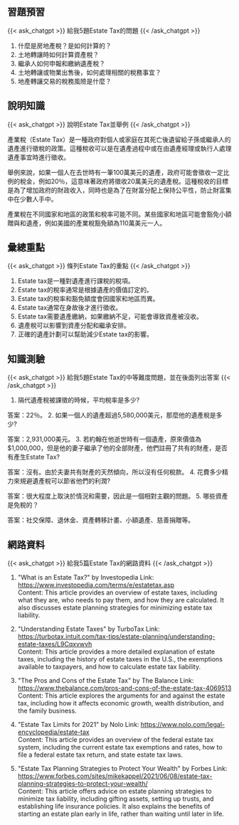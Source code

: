 ## 習題預習
{{< ask_chatgpt >}}
給我5題Estate Tax的問題
{{< /ask_chatgpt >}}



1. 什麼是房地產稅？是如何計算的？
2. 土地轉讓時如何計算資產稅？
3. 繼承人如何申報和繳納遺產稅？
4. 土地轉讓或物業出售後，如何處理相關的稅務事宜？
5. 地產轉讓交易的稅務風險是什麼？   

## 說明知識
{{< ask_chatgpt >}}
說明Estate Tax並舉例
{{< /ask_chatgpt >}}



產業稅（Estate Tax）是一種政府對個人或家庭在其死亡後遺留給子孫或繼承人的遺產進行徵稅的政策。這種稅收可以是在遺產過程中或在由遺產經理或執行人處理遺產事宜時進行徵收。

舉例來說，如果一個人在去世時有一筆100萬美元的遺產，政府可能會徵收一定比例的稅金，例如20％，這意味著政府將徵收20萬美元的遺產稅。這種稅收的目標是為了增加政府的財政收入，同時也是為了在財富分配上保持公平性，防止財富集中在少數人手中。

產業稅在不同國家和地區的政策和稅率可能不同。某些國家和地區可能會豁免小額贈與和遺產，例如美國的產業稅豁免額為110萬美元一人。   

## 彙總重點
{{< ask_chatgpt >}}
條列Estate Tax的重點
{{< /ask_chatgpt >}}



1. Estate tax是一種對遺產進行課稅的稅項。
2. Estate tax的稅率通常是根據遺產的價值訂定的。
3. Estate tax的稅率和豁免額度會因國家和地區而異。
4. Estate tax通常在身故後才進行徵收。
5. Estate tax需要遺產繳納，如果繳納不足，可能會導致資產被沒收。
6. 遺產稅可以影響到資產分配和繼承安排。
7. 正確的遺產計劃可以幫助減少Estate tax的影響。   

## 知識測驗
{{< ask_chatgpt >}}
給我5題Estate Tax的中等難度問題，並在後面列出答案
{{< /ask_chatgpt >}}



1. 隔代遺產稅被課徵的時候，平均稅率是多少?

答案：22％。
2. 如果一個人的遺產超過5,580,000美元，那麼他的遺產稅是多少?

答案：2,931,000美元。 
3. 若約翰在他逝世時有一個遺產，原來價值為$1,000,000，但是他的妻子繼承了他的全部財產，他們註冊了共有的財產，是否有產生Estate Tax?

答案：沒有。由於夫妻共有財產的天然傾向，所以沒有任何稅款。 
4. 花費多少精力來規避遺產稅可以節省他們的利潤?

答案：很大程度上取決於情況和需要，因此是一個相對主觀的問題。 
5. 哪些資產是免稅的？

答案：社交保障、退休金、資產轉移計畫、小額遺產、慈善捐贈等。   

## 網路資料
{{< ask_chatgpt >}}
給我5篇Estate Tax的網路資料
{{< /ask_chatgpt >}}



1. "What is an Estate Tax?" by Investopedia 
Link: https://www.investopedia.com/terms/e/estatetax.asp  
Content: This article provides an overview of estate taxes, including what they are, who needs to pay them, and how they are calculated. It also discusses estate planning strategies for minimizing estate tax liability.

2. "Understanding Estate Taxes" by TurboTax
Link: https://turbotax.intuit.com/tax-tips/estate-planning/understanding-estate-taxes/L9Cqxvwvh  
Content: This article provides a more detailed explanation of estate taxes, including the history of estate taxes in the U.S., the exemptions available to taxpayers, and how to calculate estate tax liability.

3. "The Pros and Cons of the Estate Tax" by The Balance
Link: https://www.thebalance.com/pros-and-cons-of-the-estate-tax-4069513  
Content: This article explores the arguments for and against the estate tax, including how it affects economic growth, wealth distribution, and the family business.

4. "Estate Tax Limits for 2021" by Nolo
Link: https://www.nolo.com/legal-encyclopedia/estate-tax  
Content: This article provides an overview of the federal estate tax system, including the current estate tax exemptions and rates, how to file a federal estate tax return, and state estate tax laws.

5. "Estate Tax Planning Strategies to Protect Your Wealth" by Forbes
Link: https://www.forbes.com/sites/mikekappel/2021/06/08/estate-tax-planning-strategies-to-protect-your-wealth/  
Content: This article offers advice on estate planning strategies to minimize tax liability, including gifting assets, setting up trusts, and establishing life insurance policies. It also explains the benefits of starting an estate plan early in life, rather than waiting until later in life.   

